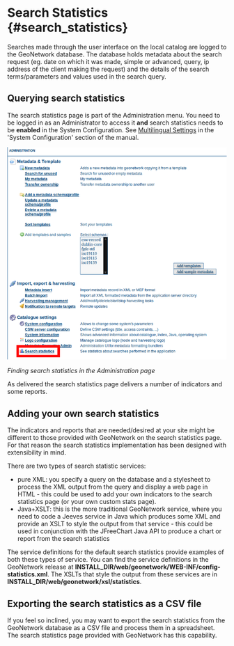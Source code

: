 # Search Statistics {#search_statistics}

Searches made through the user interface on the local catalog are logged to the GeoNetwork database. The database holds metadata about the search request (eg. date on which it was made, simple or advanced, query, ip address of the client making the request) and the details of the search terms/parameters and values used in the search query.

## Querying search statistics

The search statistics page is part of the Administration menu. You need to be logged in as an Administrator to access it **and** search statistics needs to be **enabled** in the System Configuration. See [Multilingual Settings](../../admin/configuration/index.md#search_stats_config) in the 'System Configuration' section of the manual.

![](search-statistics-administration.png)

*Finding search statistics in the Administration page*

As delivered the search statistics page delivers a number of indicators and some reports.

## Adding your own search statistics

The indicators and reports that are needed/desired at your site might be different to those provided with GeoNetwork on the search statistics page. For that reason the search statistics implementation has been designed with extensibility in mind.

There are two types of search statistic services:

-   pure XML: you specify a query on the database and a stylesheet to process the XML output from the query and display a web page in HTML - this could be used to add your own indicators to the search statistics page (or your own custom stats page).
-   Java+XSLT: this is the more traditional GeoNetwork service, where you need to code a Jeeves service in Java which produces some XML and provide an XSLT to style the output from that service - this could be used in conjunction with the JFreeChart Java API to produce a chart or report from the search statistics

The service definitions for the default search statistics provide examples of both these types of service. You can find the service definitions in the GeoNetwork release at **INSTALL_DIR/web/geonetwork/WEB-INF/config-statistics.xml**. The XSLTs that style the output from these services are in **INSTALL_DIR/web/geonetwork/xsl/statistics**.

## Exporting the search statistics as a CSV file

If you feel so inclined, you may want to export the search statistics from the GeoNetwork database as a CSV file and process them in a spreadsheet. The search statistics page provided with GeoNetwork has this capability.
